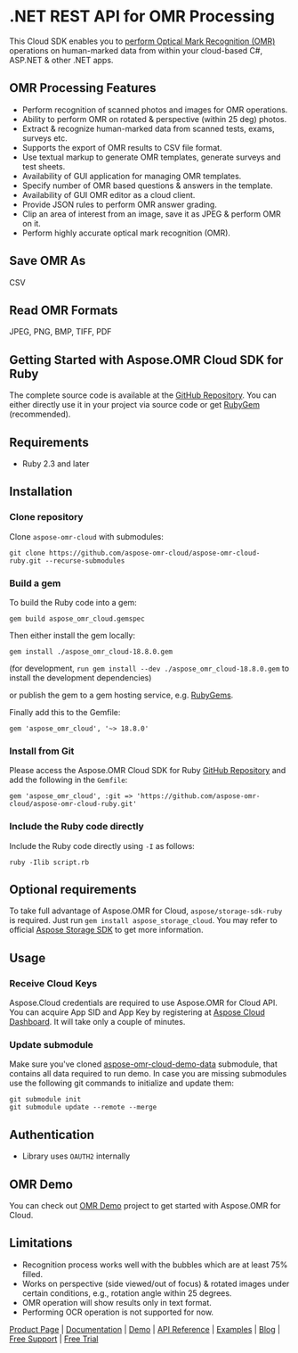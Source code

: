 # .NET REST API for OMR Processing

This Cloud SDK enables you to [perform Optical Mark Recognition (OMR)](https://products.aspose.cloud/omr/net) operations on human-marked data from within your cloud-based C#, ASP.NET & other .NET apps.

## OMR Processing Features

- Perform recognition of scanned photos and images for OMR operations.
- Ability to perform OMR on rotated & perspective (within 25 deg) photos.
- Extract & recognize human-marked data from scanned tests, exams, surveys etc.
- Supports the export of OMR results to CSV file format.
- Use textual markup to generate OMR templates, generate surveys and test sheets.
- Availability of GUI application for managing OMR templates.
- Specify number of OMR based questions & answers in the template.
- Availability of GUI OMR editor as a cloud client.
- Provide JSON rules to perform OMR answer grading.
- Clip an area of interest from an image, save it as JPEG & perform OMR on it.
- Perform highly accurate optical mark recognition (OMR).

## Save OMR As

CSV

## Read OMR Formats

JPEG, PNG, BMP, TIFF, PDF

## Getting Started with Aspose.OMR Cloud SDK for Ruby

The complete source code is available at the [GitHub Repository](https://github.com/aspose-omr-cloud/aspose-omr-cloud-ruby). You can either directly use it in your project via source code or get [RubyGem](https://rubygems.org/gems/aspose_omr_cloud) (recommended).

## Requirements

- Ruby 2.3 and later

## Installation

### Clone repository

Clone `aspose-omr-cloud` with submodules:

`git clone https://github.com/aspose-omr-cloud/aspose-omr-cloud-ruby.git --recurse-submodules`

### Build a gem

To build the Ruby code into a gem:

`gem build aspose_omr_cloud.gemspec`

Then either install the gem locally:

`gem install ./aspose_omr_cloud-18.8.0.gem`

(for development, `run gem install --dev ./aspose_omr_cloud-18.8.0.gem` to install the development dependencies)

or publish the gem to a gem hosting service, e.g. [RubyGems](https://rubygems.org/).

Finally add this to the Gemfile:

`gem 'aspose_omr_cloud', '~> 18.8.0'`

### Install from Git

Please access the Aspose.OMR Cloud SDK for Ruby [GitHub Repository](https://github.com/aspose-omr-cloud/aspose-omr-cloud-ruby) and add the following in the `Gemfile`:

`gem 'aspose_omr_cloud', :git => 'https://github.com/aspose-omr-cloud/aspose-omr-cloud-ruby.git'`

### Include the Ruby code directly

Include the Ruby code directly using `-I` as follows:

`ruby -Ilib script.rb`

## Optional requirements

To take full advantage of Aspose.OMR for Cloud, `aspose/storage-sdk-ruby` is required. Just run `gem install aspose_storage_cloud`. You may refer to official [Aspose Storage SDK](https://github.com/aspose-storage-cloud/aspose-storage-cloud-ruby) to get more information.

## Usage

### Receive Cloud Keys

Aspose.Cloud credentials are required to use Aspose.OMR for Cloud API. You can acquire App SID and App Key by registering at [Aspose Cloud Dashboard](https://dashboard.aspose.cloud/). It will take only a couple of minutes.

### Update submodule

Make sure you've cloned [aspose-omr-cloud-demo-data](https://dashboard.aspose.cloud/) submodule, that contains all data required to run demo. In case you are missing submodules use the following git commands to initialize and update them:

```console
git submodule init
git submodule update --remote --merge
```

## Authentication

- Library uses `OAUTH2` internally

## OMR Demo

You can check out [OMR Demo](https://github.com/aspose-omr-cloud/aspose-omr-cloud-ruby/blob/master/demo) project to get started with Aspose.OMR for Cloud.

## Limitations

- Recognition process works well with the bubbles which are at least 75% filled.
- Works on perspective (side viewed/out of focus) & rotated images under certain conditions, e.g., rotation angle within 25 degrees.
- OMR operation will show results only in text format.
- Performing OCR operation is not supported for now.

[Product Page](https://products.aspose.cloud/omr/ruby) | [Documentation](https://docs.aspose.cloud/display/omrcloud/Home) | [Demo](https://products.aspose.app/omr/family) | [API Reference](https://apireference.aspose.cloud/omr/) | [Examples](https://github.com/aspose-omr-cloud/aspose-omr-cloud-ruby) | [Blog](https://blog.aspose.cloud/category/omr/) | [Free Support](https://forum.aspose.cloud/c/omr) | [Free Trial](https://dashboard.aspose.cloud/#/apps)
